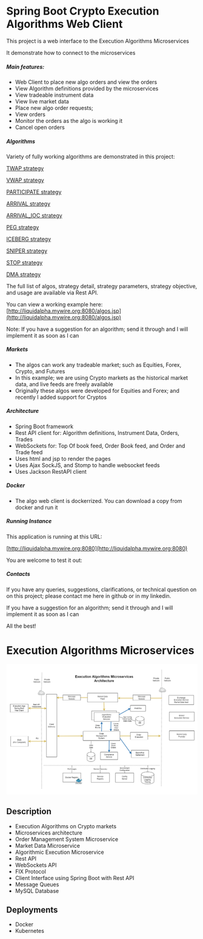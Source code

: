 # Spring Boot Crypto Execution Algorithms Web Client
This project is a web interface to the Execution Algorithms Microservices

It demonstrate how to connect to the microservices


##### Main features:
- Web Client to place new algo orders and view the orders
- View Algorithm definitions provided by the microservices
- View tradeable instrument data
- View live market data
- Place new algo order requests;
- View orders
- Monitor the orders as the algo is working it
- Cancel open orders

##### Algorithms
Variety of fully working algorithms are demonstrated in this project:

[TWAP strategy](docs/TWAP-strategy.md) 

[VWAP strategy](docs/VWAP-strategy.md)

[PARTICIPATE strategy](docs/PARTICIPATE-strategy.md)

[ARRIVAL strategy](docs/ARRIVAL-strategy.md)

[ARRIVAL_IOC strategy](docs/ARRIVAL_IOC-strategy.md)

[PEG strategy](docs/PEG-strategy.md)

[ICEBERG strategy](docs/ICEBERG-strategy.md)

[SNIPER strategy](docs/SNIPER-strategy.md)

[STOP strategy](docs/STOP-strategy.md)

[DMA strategy](docs/DMA-strategy.md)


The full list of algos, strategy detail, strategy parameters, strategy objective, and usage
are available via Rest API.

You can view a working example here:
[http://liquidalpha.mywire.org:8080/algos.jsp](http://liquidalpha.mywire.org:8080/algos.jsp)

Note: If you have a suggestion for an algorithm; send it through and I will implement it as soon as I can

##### Markets
- The algos can work any tradeable market; such as Equities, Forex, Crypto, and Futures
- In this example; we are using Crypto markets as the historical market data, and live feeds are freely available
- Originally these algos were developed for Equities and Forex; and recently I added support for Cryptos

##### Architecture
- Spring Boot framework
- Rest API client for: Algorithm definitions, Instrument Data, Orders, Trades
- WebSockets for: Top Of book feed, Order Book feed, and Order and Trade feed
- Uses html and jsp to render the pages
- Uses Ajax SockJS, and Stomp to handle websocket feeds 
- Uses Jackson RestAPI client

##### Docker
- The algo web client is dockerrized. You can download a copy from docker and run it

##### Running Instance
This application is running at this URL:

[http://liquidalpha.mywire.org:8080](http://liquidalpha.mywire.org:8080)

You are welcome to test it out:


##### Contacts
If you have any queries, suggestions, clarifications, or technical question on on this project;
please contact me here in github or in my linkedin.

If you have a suggestion for an algorithm; send it through and I will implement it as soon as I can

All the best!




# Execution Algorithms Microservices

![plot](./docs/images/algo-architecture2.png)



## Description
- Execution Algorithms on Crypto markets
- Microservices architecture
- Order Management System Microservice
- Market Data Microservice
- Algorithmic Execution Microservice
- Rest API
- WebSockets API
- FIX Protocol 
- Client Interface using Spring Boot with Rest API
- Message Queues
- MySQL Database

## Deployments
- Docker
- Kubernetes




